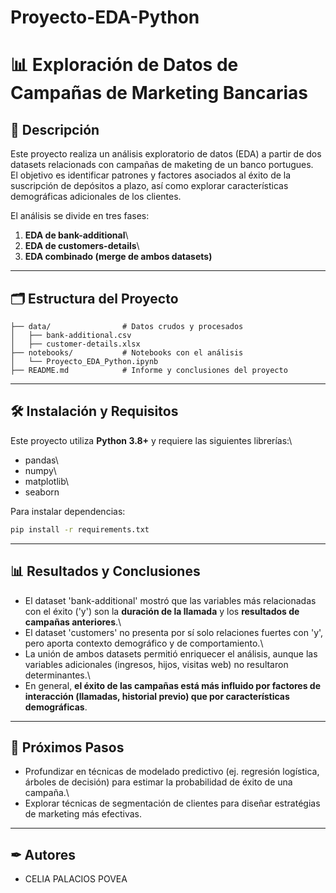 # Proyecto-EDA-Python

# 📊 Exploración de Datos de Campañas de Marketing Bancarias

## 📖 Descripción

Este proyecto realiza un análisis exploratorio de datos (EDA) a partir de dos datasets relacionads con campañas de maketing de un banco portugues.\
El objetivo es identificar patrones y factores asociados al éxito de la suscripción de depósitos a plazo, así como explorar características demográficas adicionales de los clientes.

El análisis se divide en tres fases:
  1. **EDA de bank-additional**\
  2. **EDA de customers-details**\
  3. **EDA combinado (merge de ambos datasets)**

------------------------------------------------------------------------

## 🗂 Estructura del Proyecto

    ├── data/                # Datos crudos y procesados
    │   ├── bank-additional.csv
    │   ├── customer-details.xlsx
    ├── notebooks/           # Notebooks con el análisis
    │   └── Proyecto_EDA_Python.ipynb
    ├── README.md            # Informe y conclusiones del proyecto

------------------------------------------------------------------------

## 🛠 Instalación y Requisitos

Este proyecto utiliza **Python 3.8+** y requiere las siguientes librerías:\
  - pandas\
  - numpy\
  - matplotlib\
  - seaborn

Para instalar dependencias:
``` bash
pip install -r requirements.txt
```
------------------------------------------------------------------------

## 📊 Resultados y Conclusiones

- El dataset 'bank-additional' mostró que las variables más relacionadas con el éxito ('y') son la **duración de la llamada** y los **resultados de campañas anteriores**.\
- El dataset 'customers' no presenta por sí solo relaciones fuertes con 'y', pero aporta contexto demográfico y de comportamiento.\
- La unión de ambos datasets permitió enriquecer el análisis, aunque las variables adicionales (ingresos, hijos, visitas web) no resultaron determinantes.\
- En general, **el éxito de las campañas está más influido por factores de interacción (llamadas, historial previo) que por características demográficas**.

------------------------------------------------------------------------

## 🔄 Próximos Pasos

- Profundizar en técnicas de modelado predictivo (ej. regresión logística, árboles de decisión) para estimar la probabilidad de éxito de una campaña.\
- Explorar técnicas de segmentación de clientes para diseñar estratégias de marketing más efectivas.

------------------------------------------------------------------------

## ✒ Autores

- CELIA PALACIOS POVEA





